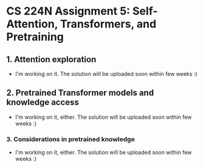 # CS 224N Assignment 5: Self-Attention, Transformers, and Pretraining
## 1. Attention exploration
- I'm working on it. The solution will be uploaded soon within few weeks :)
## 2. Pretrained Transformer models and knowledge access
- I'm working on it, either. The solution will be uploaded soon within few weeks :)
### 3. Considerations in pretrained knowledge
- I'm working on it, either. The solution will be uploaded soon within few weeks :)

